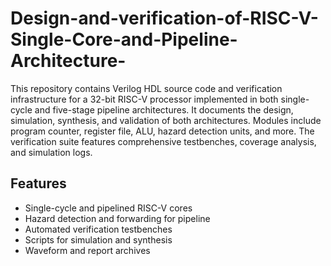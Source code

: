 # Design-and-verification-of-RISC-V-Single-Core-and-Pipeline-Architecture-

This repository contains Verilog HDL source code and verification infrastructure for a 32-bit RISC-V processor implemented in both single-cycle and five-stage pipeline architectures. It documents the design, simulation, synthesis, and validation of both architectures. Modules include program counter, register file, ALU, hazard detection units, and more. The verification suite features comprehensive testbenches, coverage analysis, and simulation logs.

## Features
- Single-cycle and pipelined RISC-V cores
- Hazard detection and forwarding for pipeline
- Automated verification testbenches
- Scripts for simulation and synthesis
- Waveform and report archives



